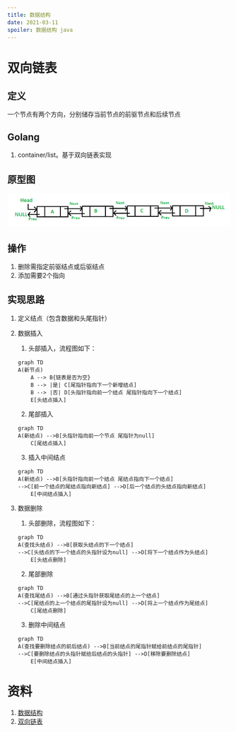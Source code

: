 ```yaml
---
title: 数据结构
date: 2021-03-11
spoiler: 数据结构 java
---
```


# 双向链表

## 定义

一个节点有两个方向，分别储存当前节点的前驱节点和后续节点

## Golang

1. container/list。基于双向链表实现

## 原型图

![image](./double-linked-list.png)

## 操作

1. 删除需指定前驱结点或后驱结点
2. 添加需要2个指向

## 实现思路

1. 定义结点（包含数据和头尾指针）
2. 数据插入
    1. 头部插入，流程图如下：

    ```mermaid
    graph TD
    A(新节点)
        A --> B{链表是否为空}
        B --> |是| C[尾指针指向下一个新增结点]
        B --> |否| D[头指针指向前一个结点 尾指针指向下一个结点]
        E[头结点插入]
    ```

    2. 尾部插入

    ```mermaid
    graph TD
    A(新结点) -->B[头指针指向前一个节点 尾指针为null]
        C[尾结点插入]
    ```

    3. 插入中间结点

    ```mermaid
    graph TD
    A(新结点) -->B[头指针指向前一个结点 尾结点指向下一个结点]
    -->C[前一个结点的尾结点指向新结点] -->D[后一个结点的头结点指向新结点]
        E[中间结点插入]
    ```

3. 数据删除
    1. 头部删除，流程图如下：

    ```mermaid
    graph TD
    A(查找头结点) -->B[获取头结点的下一个结点]
    -->C[头结点的下一个结点的头指针设为null] -->D[将下一个结点作为头结点]
        E[头结点删除]
    ```

    2. 尾部删除

    ```mermaid
    graph TD
    A(查找尾结点) -->B[通过头指针获取尾结点的上一个结点]
    -->C[尾结点的上一个结点的尾指针设为null] -->D[将上一个结点作为尾结点]
        C[尾结点删除]
    ```

    3. 删除中间结点

    ```mermaid
    graph TD
    A(查找要删除结点的前后结点) -->B[当前结点的尾指针赋给前结点的尾指针]
    -->C[要删除结点的头指针赋给后结点的头指针] -->D[移除要删除结点]
        E[中间结点插入]
    ```

# 资料

1. [数据结构](https://www.geeksforgeeks.org/data-structures/)
2. [双向链表](https://zhuanlan.zhihu.com/p/105956446)
